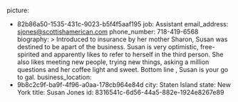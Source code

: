 picture:
  - 82b86a50-1535-431c-9023-b5f4f5aaf195
job: Assistant
email_address: sjones@scottishamerican.com
phone_number: 718-419-6568
biography: >
  Introduced to insurance by her mother Sharon, Susan was destined to be apart of the business. Susan
  is very optimistic, free-spirited and apparently likes to refer to herself in the third person. She
  also likes meeting new people, trying new things, asking a million questions and her coffee light
  and sweet. Bottom line , Susan is your go to gal.
business_location:
  - 9b8c2c9f-ba9f-4f96-a0aa-178cb964e84d
city: Staten Island
state: New York
title: Susan Jones
id: 8316541c-6d56-44a5-882e-1924e8267e89
